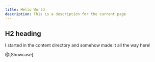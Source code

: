 ```yaml
---
title: Hello World
description: This is a description for the current page
---
```


## H2 heading

I started in the content directory and somehow made it all the way here!


@[Showcase]

